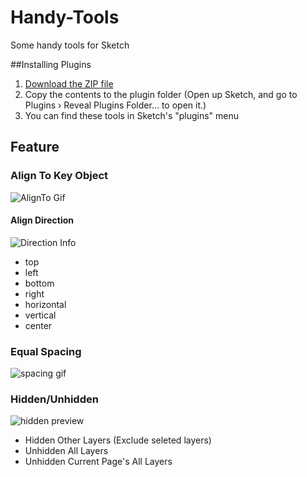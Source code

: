 # Handy-Tools
Some handy tools for Sketch

##Installing Plugins

1. [Download the ZIP file](https://github.com/webpatch/Handy-Tools/archive/master.zip)
2. Copy the contents to the plugin folder (Open up Sketch, and go to Plugins › Reveal Plugins Folder… to open it.)
3. You can find these tools in Sketch's "plugins" menu

## Feature
### Align To Key Object
![AlignTo Gif](https://github.com/webpatch/Handy-Tools/raw/master/Screenshot/AlignTo.gif)

#### Align Direction
![Direction Info](https://github.com/webpatch/Handy-Tools/raw/master/Screenshot/dir_info.png)
* top
* left
* bottom
* right
* horizontal
* vertical
* center

### Equal Spacing
![spacing gif](https://raw.githubusercontent.com/webpatch/Handy-Tools/master/Screenshot/spacing.gif)

### Hidden/Unhidden

![hidden preview](https://raw.githubusercontent.com/webpatch/Handy-Tools/master/Screenshot/hidden.png)

* Hidden Other Layers (Exclude seleted layers)
* Unhidden All Layers
* Unhidden Current Page's All Layers